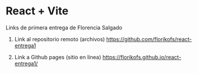 # React + Vite

Links de primera entrega de Florencia Salgado

1. Link al repositorio remoto (archivos)
https://github.com/florikofs/react-entrega1

2. Link a Github pages (sitio en línea)
https://florikofs.github.io/react-entrega1/
